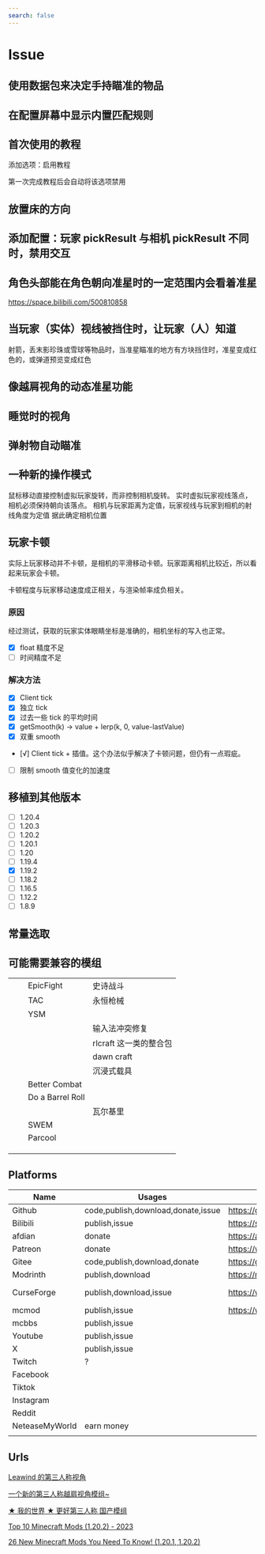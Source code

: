 ```yaml
---
search: false
---
```


# Issue

## 使用数据包来决定手持瞄准的物品

## 在配置屏幕中显示内置匹配规则

## 首次使用的教程

添加选项：启用教程

第一次完成教程后会自动将该选项禁用

## 放置床的方向

## 添加配置：玩家 pickResult 与相机 pickResult 不同时，禁用交互

## 角色头部能在角色朝向准星时的一定范围内会看着准星

https://space.bilibili.com/500810858

## 当玩家（实体）视线被挡住时，让玩家（人）知道

射箭，丢末影珍珠或雪球等物品时，当准星瞄准的地方有方块挡住时，准星变成红色的，或弹道预览变成红色

## 像越肩视角的动态准星功能

## 睡觉时的视角

## 弹射物自动瞄准

## 一种新的操作模式

鼠标移动直接控制虚拟玩家旋转，而非控制相机旋转。
实时虚拟玩家视线落点，相机必须保持朝向该落点。
相机与玩家距离为定值，玩家视线与玩家到相机的射线角度为定值
据此确定相机位置

## 玩家卡顿

实际上玩家移动并不卡顿，是相机的平滑移动卡顿。玩家距离相机比较近，所以看起来玩家会卡顿。

卡顿程度与玩家移动速度成正相关，与渲染帧率成负相关。

### 原因

经过测试，获取的玩家实体眼睛坐标是准确的，相机坐标的写入也正常。

-   [x] float 精度不足
-   [ ] 时间精度不足

### 解决方法

-   [x] Client tick
-   [x] 独立 tick
-   [x] 过去一些 tick 的平均时间
-   [x] getSmooth(k) -> value + lerp(k, 0, value-lastValue)
-   [x] 双重 smooth
-   [√] Client tick + 插值。这个办法似乎解决了卡顿问题，但仍有一点瑕疵。
-   [ ] 限制 smooth 值变化的加速度

## 移植到其他版本

-   [ ] 1.20.4
-   [ ] 1.20.3
-   [ ] 1.20.2
-   [ ] 1.20.1
-   [ ] 1.20
-   [ ] 1.19.4
-   [x] 1.19.2
-   [ ] 1.18.2
-   [ ] 1.16.5
-   [ ] 1.12.2
-   [ ] 1.8.9

## 常量选取

## 可能需要兼容的模组

|     |     |                  |                        |
| --- | --- | ---------------- | ---------------------- |
|     |     | EpicFight        | 史诗战斗               |
|     |     | TAC              | 永恒枪械               |
|     |     | YSM              |                        |
|     |     |                  | 输入法冲突修复         |
|     |     |                  | rlcraft 这一类的整合包 |
|     |     |                  | dawn craft             |
|     |     |                  | 沉浸式载具             |
|     |     | Better Combat    |                        |
|     |     | Do a Barrel Roll |                        |
|     |     |                  | 瓦尔基里               |
|     |     | SWEM             |                        |
|     |     | Parcool          |                        |
|     |     |                  |                        |
|     |     |                  |                        |
|     |     |                  |                        |

## Platforms

| Name           | Usages                             | my url                                              | proj url                                                          |     |     |     |     |     |     |
| -------------- | ---------------------------------- | --------------------------------------------------- | ----------------------------------------------------------------- | --- | --- | --- | --- | --- | --- |
| Github         | code,publish,download,donate,issue | https://github.com/LEAWIND                          | https://github.com/LEAWIND/Third-Person                           |     |     |     |     |     |     |
| Bilibili       | publish,issue                      | https://space.bilibili.com/314412977                | https://www.bilibili.com/video/BV1Fg4y1R7ow                       |     |     |     |     |     |     |
| afdian         | donate                             | https://afdian.net/a/Leawind                        |                                                                   |     |     |     |     |     |     |
| Patreon        | donate                             | https://www.patreon.com/user/about?u=67288519       | https://www.patreon.com/                                          |     |     |     |     |     |     |
| Gitee          | code,publish,download,donate       | https://gitee.com/leawind                           |                                                                   |     |     |     |     |     |     |
| Modrinth       | publish,download                   | https://modrinth.com/user/leawind                   |                                                                   |     |     |     |     |     |     |
| CurseForge     | publish,download,issue             | https://www.curseforge.com/members/leawind/projects | https://www.curseforge.com/minecraft/mc-mods/leawind-third-person |     |     |     |     |     |     |
| mcmod          | publish,issue                      | https://www.mcmod.cn/class/12699.html               | https://www.mcmod.cn/class/12699.html                             |     |     |     |     |     |     |
| mcbbs          | publish,issue                      |                                                     |                                                                   |     |     |     |     |     |     |
| Youtube        | publish,issue                      |                                                     |                                                                   |     |     |     |     |     |     |
| X              | publish,issue                      |                                                     |                                                                   |     |     |     |     |     |     |
| Twitch         | ?                                  |                                                     |                                                                   |     |     |     |     |     |     |
| Facebook       |                                    |                                                     |                                                                   |     |     |     |     |     |     |
| Tiktok         |                                    |                                                     |                                                                   |     |     |     |     |     |     |
| Instagram      |                                    |                                                     |                                                                   |     |     |     |     |     |     |
| Reddit         |                                    |                                                     |                                                                   |     |     |     |     |     |     |
| NeteaseMyWorld | earn money                         |                                                     |                                                                   |     |     |     |     |     |     |
|                |                                    |                                                     |                                                                   |     |     |     |     |     |     |

## Urls

[Leawind 的第三人称视角](http://doc-notedev.s/ThirdPersonPerspective)

[一个新的第三人称越肩视角模组~](https://www.bilibili.com/video/BV1Fg4y1R7ow)

[★ 我的世界 ★ 更好第三人称 国产模组](https://www.bilibili.com/video/BV17Q4y1x7ow)

[Top 10 Minecraft Mods (1.20.2) - 2023](https://www.youtube.com/watch?v=hBpVYqfyeNM&t=57s)

[26 New Minecraft Mods You Need To Know! (1.20.1, 1.20.2)](https://www.youtube.com/watch?v=m872UIPrD-A)
